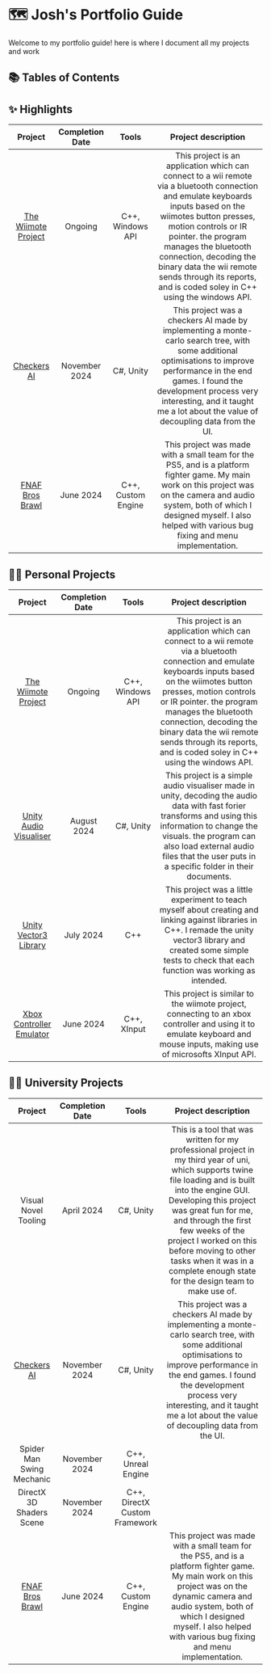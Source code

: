# 🗺 Josh's Portfolio Guide
Welcome to my portfolio guide! here is where I document all my projects and work

## 📚 Tables of Contents

## ✨ Highlights
| Project | Completion Date | Tools | Project description |
| :-----: | :-------------: | :---: | :-----------------: |
| [The Wiimote Project](https://github.com/dippy2214/The-Wiimote-Project) | Ongoing | C++, Windows API | This project is an application which can connect to a wii remote via a bluetooth connection and emulate keyboards inputs based on the wiimotes button presses, motion controls or IR pointer. the program manages the bluetooth connection, decoding the binary data the wii remote sends through its reports, and is coded soley in C++ using the windows API. |
| [Checkers AI](https://github.com/dippy2214/Checkers-AI) | November 2024 | C#, Unity | This project was a checkers AI made by implementing a monte-carlo search tree, with some additional optimisations to improve performance in the end games. I found the development process very interesting, and it taught me a lot about the value of decoupling data from the UI. |
| [FNAF Bros Brawl](https://github.com/dippy2214/FNAF-Bros-Brawl) | June 2024 | C++, Custom Engine | This project was made with a small team for the PS5, and is a platform fighter game. My main work on this project was on the camera and audio system, both of which I designed myself. I also helped with various bug fixing and menu implementation. |

## 🙋‍♂️ Personal Projects
| Project | Completion Date | Tools | Project description |
| :-----: | :-------------: | :---: | :-----------------: |
| [The Wiimote Project](https://github.com/dippy2214/The-Wiimote-Project) | Ongoing | C++, Windows API | This project is an application which can connect to a wii remote via a bluetooth connection and emulate keyboards inputs based on the wiimotes button presses, motion controls or IR pointer. the program manages the bluetooth connection, decoding the binary data the wii remote sends through its reports, and is coded soley in C++ using the windows API. |
| [Unity Audio Visualiser](https://github.com/dippy2214/Unity-Audio-Visualiser) | August 2024 | C#, Unity | This project is a simple audio visualiser made in unity, decoding the audio data with fast forier transforms and using this information to change the visuals. the program can also load external audio files that the user puts in a specific folder in their documents. |
| [Unity Vector3 Library](https://github.com/dippy2214/Vector3-Library) | July 2024 | C++ | This project was a little experiment to teach myself about creating and linking against libraries in C++. I remade the unity vector3 library and created some simple tests to check that each function was working as intended. |
| [Xbox Controller Emulator](https://github.com/dippy2214/Xbox-Controller-Mouse-and-Keyboard-Emulator) | June 2024 | C++, XInput | This project is similar to the wiimote project, connecting to an xbox controller and using it to emulate keyboard and mouse inputs, making use of microsofts XInput API. |

## 👨‍🏫 University Projects
| Project | Completion Date | Tools | Project description |
| :-----: | :-------------: | :---: | :-----------------: |
| Visual Novel Tooling | April 2024 | C#, Unity | This is a tool that was written for my professional project in my third year of uni, which supports twine file loading and is built into the engine GUI. Developing this project was great fun for me, and through the first few weeks of the project I worked on this before moving to other tasks when it was in a complete enough state for the design team to make use of. |
| [Checkers AI](https://github.com/dippy2214/Checkers-AI) | November 2024 | C#, Unity | This project was a checkers AI made by implementing a monte-carlo search tree, with some additional optimisations to improve performance in the end games. I found the development process very interesting, and it taught me a lot about the value of decoupling data from the UI. |
| Spider Man Swing Mechanic | November 2024 | C++, Unreal Engine | |
| DirectX 3D Shaders Scene | November 2024 | C++, DirectX Custom Framework| |
| [FNAF Bros Brawl](https://github.com/dippy2214/FNAF-Bros-Brawl) | June 2024 | C++, Custom Engine | This project was made with a small team for the PS5, and is a platform fighter game. My main work on this project was on the dynamic camera and audio system, both of which I designed myself. I also helped with various bug fixing and menu implementation. |


